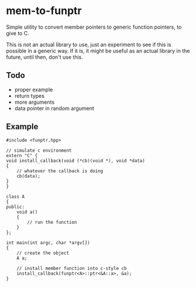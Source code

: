 # mem-to-funptr
Simple utility to convert member pointers to generic function pointers, to give to C.

This is not an actual library to use, just an experiment to see if this is possible in a generic way. If it is, it might be useful as an actual library in the future, until then, don't use this.

## Todo
- proper example
- return types
- more arguments
- data pointer in random argument

## Example
```
#include <funptr.hpp>

// simulate c environment
extern "C" { 
void install_callback(void (*cb)(void *), void *data)
{
    // whatever the callback is doing
    cb(data);
}
}

class A
{
public:
    void a()
    {
        // run the function
    }
};

int main(int argc, char *argv[])
{
    // create the object
    A a;

    // install member function into c-style cb
    install_callback(funptr<A>::ptr<&A::a>, &a);
}

```